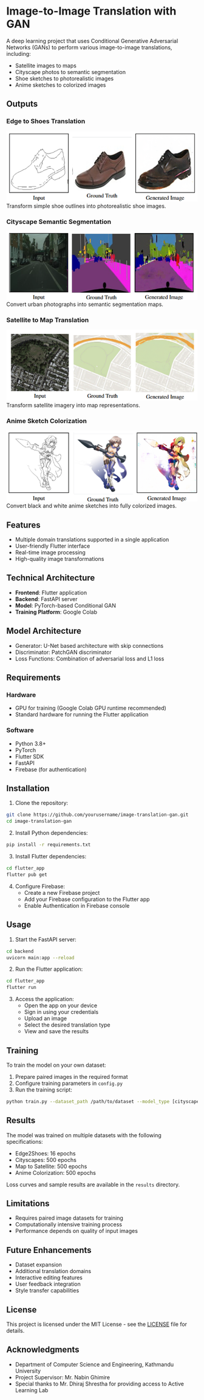 # Image-to-Image Translation with GAN

A deep learning project that uses Conditional Generative Adversarial Networks (GANs) to perform various image-to-image translations, including:
- Satellite images to maps
- Cityscape photos to semantic segmentation
- Shoe sketches to photorealistic images
- Anime sketches to colorized images

## Outputs

### Edge to Shoes Translation
![Edge to Shoes](screenshots/edge.png)
<br>Transform simple shoe outlines into photorealistic shoe images.

### Cityscape Semantic Segmentation
![Cityscape Translation](screenshots/city.png)
<br>Convert urban photographs into semantic segmentation maps.

### Satellite to Map Translation
![Satellite to Map](screenshots/map.png)
<br>Transform satellite imagery into map representations.

### Anime Sketch Colorization
![Anime Colorization](screenshots/art.png)
<br>Convert black and white anime sketches into fully colorized images.

## Features
- Multiple domain translations supported in a single application
- User-friendly Flutter interface
- Real-time image processing
- High-quality image transformations

## Technical Architecture
- **Frontend**: Flutter application
- **Backend**: FastAPI server
- **Model**: PyTorch-based Conditional GAN
- **Training Platform**: Google Colab

## Model Architecture
- Generator: U-Net based architecture with skip connections
- Discriminator: PatchGAN discriminator
- Loss Functions: Combination of adversarial loss and L1 loss

## Requirements

### Hardware
- GPU for training (Google Colab GPU runtime recommended)
- Standard hardware for running the Flutter application

### Software
- Python 3.8+
- PyTorch
- Flutter SDK
- FastAPI
- Firebase (for authentication)

## Installation

1. Clone the repository:
```bash
git clone https://github.com/yourusername/image-translation-gan.git
cd image-translation-gan
```

2. Install Python dependencies:
```bash
pip install -r requirements.txt
```

3. Install Flutter dependencies:
```bash
cd flutter_app
flutter pub get
```

4. Configure Firebase:
   - Create a new Firebase project
   - Add your Firebase configuration to the Flutter app
   - Enable Authentication in Firebase console

## Usage

1. Start the FastAPI server:
```bash
cd backend
uvicorn main:app --reload
```

2. Run the Flutter application:
```bash
cd flutter_app
flutter run
```

3. Access the application:
   - Open the app on your device
   - Sign in using your credentials
   - Upload an image
   - Select the desired translation type
   - View and save the results

## Training

To train the model on your own dataset:

1. Prepare paired images in the required format
2. Configure training parameters in `config.py`
3. Run the training script:
```bash
python train.py --dataset_path /path/to/dataset --model_type [cityscape|shoes|map|anime]
```

## Results

The model was trained on multiple datasets with the following specifications:
- Edge2Shoes: 16 epochs
- Cityscapes: 500 epochs
- Map to Satellite: 500 epochs
- Anime Colorization: 500 epochs

Loss curves and sample results are available in the `results` directory.

## Limitations
- Requires paired image datasets for training
- Computationally intensive training process
- Performance depends on quality of input images

## Future Enhancements
- Dataset expansion
- Additional translation domains
- Interactive editing features
- User feedback integration
- Style transfer capabilities


## License
This project is licensed under the MIT License - see the [LICENSE](LICENSE) file for details.

## Acknowledgments
- Department of Computer Science and Engineering, Kathmandu University
- Project Supervisor: Mr. Nabin Ghimire
- Special thanks to Mr. Dhiraj Shrestha for providing access to Active Learning Lab
